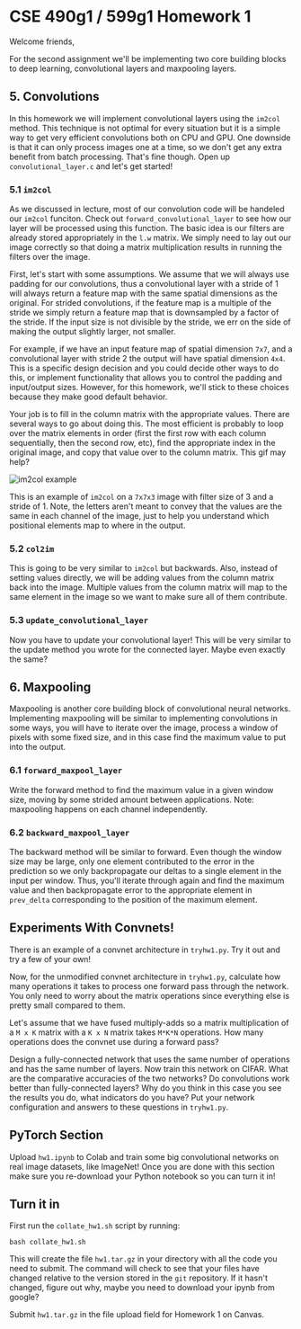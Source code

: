 # CSE 490g1 / 599g1 Homework 1 #

Welcome friends,

For the second assignment we'll be implementing two core building blocks to deep learning, convolutional layers and maxpooling layers.

## 5. Convolutions ##

In this homework we will implement convolutional layers using the `im2col` method. This technique is not optimal for every situation but it is a simple way to get very efficient convolutions both on CPU and GPU. One downside is that it can only process images one at a time, so we don't get any extra benefit from batch processing. That's fine though. Open up `convolutional_layer.c` and let's get started!

### 5.1 `im2col` ###

As we discussed in lecture, most of our convolution code will be handeled our `im2col` funciton. Check out `forward_convolutional_layer` to see how our layer will be processed using this function. The basic idea is our filters are already stored appropriately in the `l.w` matrix. We simply need to lay out our image correctly so that doing a matrix multiplication results in running the filters over the image.

First, let's start with some assumptions. We assume that we will always use padding for our convolutions, thus a convolutional layer with a stride of 1 will always return a feature map with the same spatial dimensions as the original. For strided convolutions, if the feature map is a multiple of the stride we simply return a feature map that is downsampled by a factor of the stride. If the input size is not divisible by the stride, we err on the side of making the output slightly larger, not smaller.

For example, if we have an input feature map of spatial dimension `7x7`, and a convolutional layer with stride 2 the output will have spatial dimension `4x4`. This is a specific design decision and you could decide other ways to do this, or implement functionality that allows you to control the padding and input/output sizes. However, for this homework, we'll stick to these choices because they make good default behavior.

Your job is to fill in the column matrix with the appropriate values. There are several ways to go about doing this. The most efficient is probably to loop over the matrix elements in order (first the first row with each column sequentially, then the second row, etc), find the appropriate index in the original image, and copy that value over to the column matrix. This gif may help?

![im2col example](figs/im2col.gif)

This is an example of `im2col` on a `7x7x3` image with filter size of 3 and a stride of 1. Note, the letters aren't meant to convey that the values are the same in each channel of the image, just to help you understand which positional elements map to where in the output.

### 5.2 `col2im` ###

This is going to be very similar to `im2col` but backwards. Also, instead of setting values directly, we will be adding values from the column matrix back into the image. Multiple values from the column matrix will map to the same element in the image so we want to make sure all of them contribute.

### 5.3 `update_convolutional_layer` ###

Now you have to update your convolutional layer! This will be very similar to the update method you wrote for the connected layer. Maybe even exactly the same?

## 6. Maxpooling ##

Maxpooling is another core building block of convolutional neural networks. Implementing maxpooling will be similar to implementing convolutions in some ways, you will have to iterate over the image, process a window of pixels with some fixed size, and in this case find the maximum value to put into the output.

### 6.1 `forward_maxpool_layer` ###

Write the forward method to find the maximum value in a given window size, moving by some strided amount between applications. Note: maxpooling happens on each channel independently.

### 6.2 `backward_maxpool_layer` ###

The backward method will be similar to forward. Even though the window size may be large, only one element contributed to the error in the prediction so we only backpropagate our deltas to a single element in the input per window. Thus, you'll iterate through again and find the maximum value and then backpropagate error to the appropriate element in `prev_delta` corresponding to the position of the maximum element.

## Experiments With Convnets! ##

There is an example of a convnet architecture in `tryhw1.py`. Try it out and try a few of your own!

Now, for the unmodified convnet architecture in `tryhw1.py`, calculate how many operations it takes to process one forward pass through the network. You only need to worry about the matrix operations since everything else is pretty small compared to them.

Let's assume that we have fused multiply-adds so a matrix multiplication of a `M x K` matrix with a `K x N` matrix takes `M*K*N` operations. How many operations does the convnet use during a forward pass?

Design a fully-connected network that uses the same number of operations and has the same number of layers. Now train this network on CIFAR. What are the comparative accuracies of the two networks? Do convolutions work better than fully-connected layers? Why do you think in this case you see the results you do, what indicators do you have? Put your network configuration and answers to these questions in `tryhw1.py`.

## PyTorch Section ##

Upload `hw1.ipynb` to Colab and train some big convolutional networks on real image datasets, like ImageNet! Once you are done with this section make sure you re-download your Python notebook so you can turn it in!

## Turn it in ##

First run the `collate_hw1.sh` script by running:

    bash collate_hw1.sh
    
This will create the file `hw1.tar.gz` in your directory with all the code you need to submit. The command will check to see that your files have changed relative to the version stored in the `git` repository. If it hasn't changed, figure out why, maybe you need to download your ipynb from google?

Submit `hw1.tar.gz` in the file upload field for Homework 1 on Canvas.
